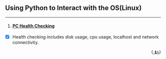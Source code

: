 ## Using Python to Interact with the OS(Linux)
___

1. #### [PC Health Checking](https://github.com/oii-nasif/Using-Python-to-Interact-with-the-OS-Linux-/tree/main/Health%20Checking)
- [x] Health checking includes disk usage, cpu usage, localhost and network connectivity.

<p align="right">(<a href="#top"> ⏫🔝</a>)</p>
